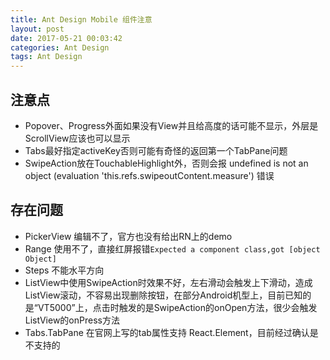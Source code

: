 ```yaml
---
title: Ant Design Mobile 组件注意
layout: post
date: 2017-05-21 00:03:42
categories: Ant Design
tags: Ant Design
---
```


##  注意点

- Popover、Progress外面如果没有View并且给高度的话可能不显示，外层是ScrollView应该也可以显示
- Tabs最好指定activeKey否则可能有奇怪的返回第一个TabPane问题
- SwipeAction放在TouchableHighlight外，否则会报 undefined is not an object (evaluation 'this.refs.swipeoutContent.measure') 错误

## 存在问题

- PickerView 编辑不了，官方也没有给出RN上的demo
- Range 使用不了，直接红屏报错`Expected a component class,got [object Object]`
- Steps 不能水平方向
- ListView中使用SwipeAction时效果不好，左右滑动会触发上下滑动，造成ListView滚动，不容易出现删除按钮，在部分Android机型上，目前已知的是“VT5000”上，点击时触发的是SwipeAction的onOpen方法，很少会触发ListView的onPress方法
- Tabs.TabPane 在官网上写的tab属性支持 React.Element，目前经过确认是不支持的
